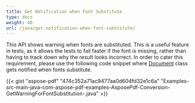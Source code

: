 ```yaml
---
title: Get Notification when Font Substitute
type: docs
weight: 40
url: /java/get-notification-when-font-substitute/
---
```


This API shows warning when fonts are substituted. This is a useful feature in tests, as it allows the tests to fail faster if the font is missing, rather than having to track down why the result looks incorrect. In order to cater this requirement, please use the following code snippet where [Document](https://apireference.aspose.com/java/pdf/com.aspose.pdf/Document) class gets notified when fonts substitute.

{{< gist "aspose-pdf" "474c352a71ac9477aa0d604fd32e1c6a" "Examples-src-main-java-com-aspose-pdf-examples-AsposePdf-Conversion-GetWarningForFontSubstitution-.java" >}}



